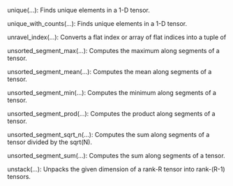 unique(...): Finds unique elements in a 1-D tensor.

unique_with_counts(...): Finds unique elements in a 1-D tensor.

unravel_index(...): Converts a flat index or array of flat indices into a tuple of

unsorted_segment_max(...): Computes the maximum along segments of a tensor.

unsorted_segment_mean(...): Computes the mean along segments of a tensor.

unsorted_segment_min(...): Computes the minimum along segments of a tensor.

unsorted_segment_prod(...): Computes the product along segments of a tensor.

unsorted_segment_sqrt_n(...): Computes the sum along segments of a tensor divided by the sqrt(N).

unsorted_segment_sum(...): Computes the sum along segments of a tensor.

unstack(...): Unpacks the given dimension of a rank-R tensor into rank-(R-1) tensors.
